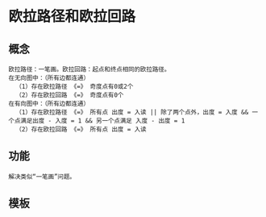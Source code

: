 # 欧拉路径和欧拉回路

## 概念
    欧拉路径：一笔画。欧拉回路：起点和终点相同的欧拉路径。
    在无向图中：（所有边都连通）
      （1）存在欧拉路径 《=》 奇度点有0或2个
      （2）存在欧拉回路 《=》 奇度点有0个
    在有向图中：（所有边都连通）
      （1）存在欧拉路径 《=》 所有点 出度 = 入读 || 除了两个点外，出度 = 入度 && 一个点满足出度 - 入度 = 1 && 另一个点满足 入度 - 出度 = 1 
      （2）存在欧拉回路 《=》 所有点 出度 = 入读
## 功能
    解决类似“一笔画”问题。
## 模板
